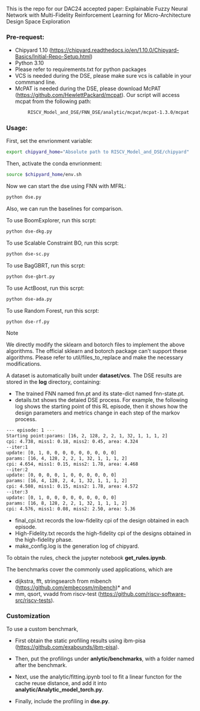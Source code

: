 This is the repo for our DAC24 accepted paper: 
Explainable Fuzzy Neural Network with Multi-Fidelity Reinforcement Learning for Micro-Architecture Design Space Exploration

### Pre-request:
* Chipyard 1.10 (https://chipyard.readthedocs.io/en/1.10.0/Chipyard-Basics/Initial-Repo-Setup.html)
* Python 3.10
* Please refer to requirements.txt for python packages
* VCS is needed during the DSE, please make sure vcs is callable in your commmand line.
* McPAT is needed during the DSE, please download McPAT (https://github.com/HewlettPackard/mcpat). Our script will access mcpat from the following path:
```sh
        RISCV_Model_and_DSE/FNN_DSE/analytic/mcpat/mcpat-1.3.0/mcpat
```

### Usage:

First, set the envrionment variable: 
```sh
export chipyard_home="Absolute path to RISCV_Model_and_DSE/chipyard"
```

Then, activate the conda envrionment:
```sh
source $chipyard_home/env.sh
```
Now we can start the dse using FNN with MFRL:
```sh
python dse.py
```

Also, we can run the baselines for comparison.

To use BoomExplorer, run this scrpt:
```sh
python dse-dkg.py
```
To use Scalable Constraint BO, run this scrpt:
```sh
python dse-sc.py
```
To use BagGBRT, run this scrpt:
```sh
python dse-gbrt.py
```
To use ActBoost, run this scrpt:
```sh
python dse-ada.py
```
To use Random Forest, run this scrpt:
```sh
python dse-rf.py
```

>[!NOTE]
>We directly modify the sklearn and botorch files to implement the above algorithms. The official sklearn and botorch package can't support these algorithms. Please refer to util/files_to_replace and make the necessary modifications. 

A dataset is automatically built under **dataset/vcs**.
The DSE results are stored in the **log** directory, containing:

* The trained FNN named fnn.pt and its state-dict named fnn-state.pt. 
* details.txt shows the detaied DSE process. For example, the following log shows the starting point of this RL episode, then it shows how the design parameters and metrics change in each step of the markov process.
```sh
--- episode: 1 ---
Starting point:params: [16, 2, 128, 2, 2, 1, 32, 1, 1, 1, 2]
cpi: 4.738, miss1: 0.18, miss2: 0.45, area: 4.324
--iter:1
update: [0, 1, 0, 0, 0, 0, 0, 0, 0, 0, 0]
params: [16, 4, 128, 2, 2, 1, 32, 1, 1, 1, 2]
cpi: 4.654, miss1: 0.15, miss2: 1.78, area: 4.468
--iter:2
update: [0, 0, 0, 0, 1, 0, 0, 0, 0, 0, 0]
params: [16, 4, 128, 2, 4, 1, 32, 1, 1, 1, 2]
cpi: 4.508, miss1: 0.15, miss2: 1.78, area: 4.572
--iter:3
update: [0, 1, 0, 0, 0, 0, 0, 0, 0, 0, 0]
params: [16, 8, 128, 2, 2, 1, 32, 1, 1, 1, 2]
cpi: 4.576, miss1: 0.08, miss2: 2.50, area: 5.36
```
* final_cpi.txt records the low-fidelity cpi of the design obtained in each episode.
* High-Fidelity.txt records the high-fidelity cpi of the designs obtained in the high-fidelity phase.
* make_config.log is the generation log of chipyard.
 
To obtain the rules, check the jupyter notebook **get_rules.ipynb**.

The benchmarks cover the commonly used applications, which are 
* dijkstra, fft, stringsearch from mibench (https://github.com/embecosm/mibench)* and
* mm, qsort, vvadd from riscv-test (https://github.com/riscv-software-src/riscv-tests). 

### Customization
To use a custom benchmark, 

* First obtain the static profiling results using ibm-pisa (https://github.com/exabounds/ibm-pisa). 

* Then, put the profilings under **anlytic/benchmarks**, with a folder named after the benchmark. 

* Next, use the analytic/fitting.ipynb tool to fit a linear functon for the cache reuse distance, and add it into **analytic/Analytic_model_torch.py**. 

* Finally, include the profiling in **dse.py**.

